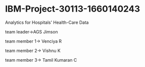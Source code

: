 # IBM-Project-30113-1660140243
Analytics for Hospitals' Health-Care Data

team leader->AGS Jimson

team member 1-> Venciya R

team member 2-> Vishnu K

team member 3-> Tamil Kumaran C
